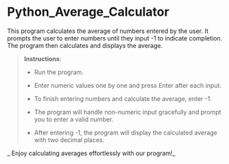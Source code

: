 # Python_Average_Calculator
This program calculates the average of numbers entered by the user. It prompts the user to enter numbers until they input -1 to indicate completion. The program then calculates and displays the average.

> **Instructions**:
> 
>- Run the program.
> 
>- Enter numeric values one by one and press Enter after each input.
>
>- To finish entering numbers and calculate the average, enter -1.
> 
>- The program will handle non-numeric input gracefully and prompt you to enter a valid number.
> 
>- After entering -1, the program will display the calculated average with two decimal places.
> 
_ Enjoy calculating averages effortlessly with our program!_

